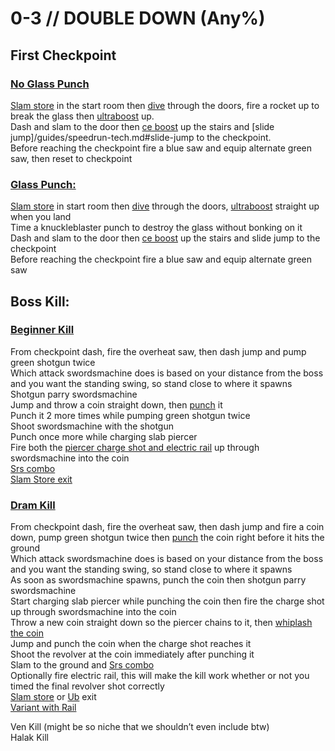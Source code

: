 # 0-3 // DOUBLE DOWN (Any%)


## First Checkpoint

### [No Glass Punch](https://youtu.be/YXRGVLAIi8g) 
[Slam store](/guides/speedrun-tech.md#slam-store) in the start room then [dive](/guides/speedrun-tech.md#dives) through the doors, fire a rocket up to break the glass then [ultraboost](/guides/speedrun-tech.md#ub-ultraboost) up.<br/>
Dash and slam to the door then [ce boost](/guides/speedrun-tech.md#ce-boost-core-eject-boost) up the stairs and [slide jump]/guides/speedrun-tech.md#slide-jump to the checkpoint.<br/> 
Before reaching the checkpoint fire a blue saw and equip alternate green saw, then reset to checkpoint<br/>

### [Glass Punch:](https://youtu.be/d2fQyOw1ij8)
[Slam store](/guides/speedrun-tech.md#slam-store) in start room then [dive](/guides/speedrun-tech.md#dives) through the doors, [ultraboost](/guides/speedrun-tech.md#ub-ultraboost) straight up when you land<br/>
Time a knuckleblaster punch to destroy the glass without bonking on it<br/>
Dash and slam to the door then [ce boost](/guides/speedrun-tech.md#ce-boost-core-eject-boost) up the stairs and slide jump to the checkpoint<br/>
Before reaching the checkpoint fire a blue saw and equip alternate green saw<br/>


## Boss Kill:

### [Beginner Kill](https://youtu.be/NuyWS2TPZNc)
From checkpoint dash, fire the overheat saw, then dash jump and pump green shotgun twice <br/>
Which attack swordsmachine does is based on your distance from the boss and you want the standing swing, so stand close to where it spawns<br/>
Shotgun parry swordsmachine <br/>
Jump and throw a coin straight down, then [punch](/guides/speedrun-tech.md#coin-punch) it<br/>
Punch it 2 more times while pumping green shotgun twice<br/>
Shoot swordsmachine with the shotgun<br/>
Punch once more while charging slab piercer<br/>
Fire both the [piercer charge shot and electric rail](/guides/speedrun-tech.md#ricostacks) up through swordsmachine into the coin<br/>
[Srs combo](/guides/speedrun-tech.md#srs-combo)<br/>
[Slam Store exit](/guides/speedrun-tech.md#slam-store-exit)<br/>

### [Dram Kill](https://youtu.be/qv7w8ds2ejs)
From checkpoint dash, fire the overheat saw, then dash jump and fire a coin down, pump green shotgun twice then [punch](/guides/speedrun-tech.md#coin-punch) the coin right before it hits the ground <br/>
Which attack swordsmachine does is based on your distance from the boss and you want the standing swing, so stand close to where it spawns<br/>
As soon as swordsmachine spawns, punch the coin then shotgun parry swordsmachine<br/>
Start charging slab piercer while punching the coin then fire the charge shot up through swordsmachine into the coin<br/>
Throw a new coin straight down so the piercer chains to it, then [whiplash the coin](/guides/speedrun-tech.md#ricostacks)<br/>
Jump and punch the coin when the charge shot reaches it<br/>
Shoot the revolver at the coin immediately after punching it<br/>
Slam to the ground and [Srs combo](/guides/speedrun-tech.md#srs-combo)<br/>
Optionally fire electric rail, this will make the kill work whether or not you timed the final revolver shot correctly<br/>
[Slam store](/guides/speedrun-tech.md#slam-store-exit) or [Ub](/guides/speedrun-tech.md#ub-exit) exit<br/>
[Variant with Rail](https://youtu.be/PVueus2QFK8) <br/>

Ven Kill (might be so niche that we shouldn’t even include btw)<br/>
Halak Kill<br/>
<!--guys *PLEASE* dont include corner kill>
